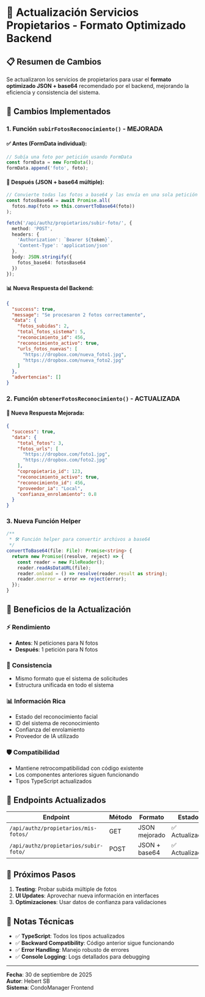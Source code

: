 # 🚀 Actualización Servicios Propietarios - Formato Optimizado Backend

## 📋 Resumen de Cambios

Se actualizaron los servicios de propietarios para usar el **formato optimizado JSON + base64** recomendado por el backend, mejorando la eficiencia y consistencia del sistema.

## 🔄 Cambios Implementados

### 1. **Función `subirFotosReconocimiento()` - MEJORADA**

#### ✅ **Antes (FormData individual)**:
```typescript
// Subía una foto por petición usando FormData
const formData = new FormData();
formData.append('foto', foto);
```

#### 🚀 **Después (JSON + base64 múltiple)**:
```typescript
// Convierte todas las fotos a base64 y las envía en una sola petición
const fotosBase64 = await Promise.all(
  fotos.map(foto => this.convertToBase64(foto))
);

fetch('/api/authz/propietarios/subir-foto/', {
  method: 'POST',
  headers: {
    'Authorization': `Bearer ${token}`,
    'Content-Type': 'application/json'
  },
  body: JSON.stringify({
    fotos_base64: fotosBase64
  })
});
```

#### 📊 **Nueva Respuesta del Backend**:
```json
{
  "success": true,
  "message": "Se procesaron 2 fotos correctamente",
  "data": {
    "fotos_subidas": 2,
    "total_fotos_sistema": 5,
    "reconocimiento_id": 456,
    "reconocimiento_activo": true,
    "urls_fotos_nuevas": [
      "https://dropbox.com/nueva_foto1.jpg",
      "https://dropbox.com/nueva_foto2.jpg"
    ]
  },
  "advertencias": []
}
```

### 2. **Función `obtenerFotosReconocimiento()` - ACTUALIZADA**

#### 🚀 **Nueva Respuesta Mejorada**:
```json
{
  "success": true,
  "data": {
    "total_fotos": 3,
    "fotos_urls": [
      "https://dropbox.com/foto1.jpg",
      "https://dropbox.com/foto2.jpg"
    ],
    "copropietario_id": 123,
    "reconocimiento_activo": true,
    "reconocimiento_id": 456,
    "proveedor_ia": "Local",
    "confianza_enrolamiento": 0.8
  }
}
```

### 3. **Nueva Función Helper**

```typescript
/**
 * 🛠️ Función helper para convertir archivos a base64
 */
convertToBase64(file: File): Promise<string> {
  return new Promise((resolve, reject) => {
    const reader = new FileReader();
    reader.readAsDataURL(file);
    reader.onload = () => resolve(reader.result as string);
    reader.onerror = error => reject(error);
  });
}
```

## 🎯 Beneficios de la Actualización

### ⚡ **Rendimiento**
- **Antes**: N peticiones para N fotos
- **Después**: 1 petición para N fotos

### 🔄 **Consistencia**
- Mismo formato que el sistema de solicitudes
- Estructura unificada en todo el sistema

### 📊 **Información Rica**
- Estado del reconocimiento facial
- ID del sistema de reconocimiento
- Confianza del enrolamiento
- Proveedor de IA utilizado

### 🛡️ **Compatibilidad**
- Mantiene retrocompatibilidad con código existente
- Los componentes anteriores siguen funcionando
- Tipos TypeScript actualizados

## 🔧 Endpoints Actualizados

| Endpoint | Método | Formato | Estado |
|----------|--------|---------|--------|
| `/api/authz/propietarios/mis-fotos/` | GET | JSON mejorado | ✅ Actualizado |
| `/api/authz/propietarios/subir-foto/` | POST | JSON + base64 | ✅ Actualizado |

## 🚀 Próximos Pasos

1. **Testing**: Probar subida múltiple de fotos
2. **UI Updates**: Aprovechar nueva información en interfaces
3. **Optimizaciones**: Usar datos de confianza para validaciones

## 📝 Notas Técnicas

- ✅ **TypeScript**: Todos los tipos actualizados
- ✅ **Backward Compatibility**: Código anterior sigue funcionando
- ✅ **Error Handling**: Manejo robusto de errores
- ✅ **Console Logging**: Logs detallados para debugging

---

**Fecha**: 30 de septiembre de 2025  
**Autor**: Hebert SB  
**Sistema**: CondoManager Frontend